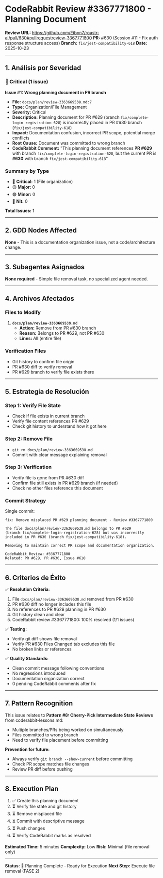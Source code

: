# CodeRabbit Review #3367771800 - Planning Document

**Review URL:** https://github.com/Eibon7/roastr-ai/pull/630#pullrequestreview-3367771800
**PR:** #630 (Session #11 - Fix auth response structure access)
**Branch:** `fix/jest-compatibility-618`
**Date:** 2025-10-23

---

## 1. Análisis por Severidad

### 🔴 Critical (1 issue)

**Issue #1: Wrong planning document in PR branch**
- **File:** `docs/plan/review-3363669538.md:7`
- **Type:** Organization/File Management
- **Severity:** Critical
- **Description:** Planning document for PR #629 (branch `fix/complete-login-registration-628`) is incorrectly placed in PR #630 branch (`fix/jest-compatibility-618`)
- **Impact:** Documentation confusion, incorrect PR scope, potential merge conflicts
- **Root Cause:** Document was committed to wrong branch
- **CodeRabbit Comment:** "This planning document references **PR #629** with branch `fix/complete-login-registration-628`, but the current PR is **#630** with branch `fix/jest-compatibility-618`"

### Summary by Type
- 🔴 **Critical:** 1 (File organization)
- 🟡 **Major:** 0
- 🟢 **Minor:** 0
- 🔵 **Nit:** 0

**Total Issues:** 1

---

## 2. GDD Nodes Affected

**None** - This is a documentation organization issue, not a code/architecture change.

---

## 3. Subagentes Asignados

**None required** - Simple file removal task, no specialized agent needed.

---

## 4. Archivos Afectados

### Files to Modify
1. **`docs/plan/review-3363669538.md`**
   - **Action:** Remove from PR #630 branch
   - **Reason:** Belongs to PR #629, not PR #630
   - **Lines:** All (entire file)

### Verification Files
- Git history to confirm file origin
- PR #630 diff to verify removal
- PR #629 branch to verify file exists there

---

## 5. Estrategia de Resolución

### Step 1: Verify File State
- Check if file exists in current branch
- Verify file content references PR #629
- Check git history to understand how it got here

### Step 2: Remove File
- `git rm docs/plan/review-3363669538.md`
- Commit with clear message explaining removal

### Step 3: Verification
- Verify file is gone from PR #630 diff
- Confirm file still exists in PR #629 branch (if needed)
- Check no other files reference this document

### Commit Strategy
Single commit:
```
fix: Remove misplaced PR #629 planning document - Review #3367771800

The file docs/plan/review-3363669538.md belongs to PR #629
(branch fix/complete-login-registration-628) but was incorrectly
included in PR #630 (branch fix/jest-compatibility-618).

Removing to maintain correct PR scope and documentation organization.

CodeRabbit Review: #3367771800
Related: PR #629, PR #630, Issue #618
```

---

## 6. Criterios de Éxito

✅ **Resolution Criteria:**
1. File `docs/plan/review-3363669538.md` removed from PR #630
2. PR #630 diff no longer includes this file
3. No references to PR #629 planning in PR #630
4. Git history clean and clear
5. CodeRabbit review #3367771800: 100% resolved (1/1 issues)

✅ **Testing:**
- Verify git diff shows file removal
- Verify PR #630 Files Changed tab excludes this file
- No broken links or references

✅ **Quality Standards:**
- Clean commit message following conventions
- No regressions introduced
- Documentation organization correct
- 0 pending CodeRabbit comments after fix

---

## 7. Pattern Recognition

This issue relates to **Pattern #8: Cherry-Pick Intermediate State Reviews** from coderabbit-lessons.md:
- Multiple branches/PRs being worked on simultaneously
- Files committed to wrong branch
- Need to verify file placement before committing

**Prevention for future:**
- Always verify `git branch --show-current` before committing
- Check PR scope matches file changes
- Review PR diff before pushing

---

## 8. Execution Plan

1. ✅ Create this planning document
2. ⏳ Verify file state and git history
3. ⏳ Remove misplaced file
4. ⏳ Commit with descriptive message
5. ⏳ Push changes
6. ⏳ Verify CodeRabbit marks as resolved

**Estimated Time:** 5 minutes
**Complexity:** Low
**Risk:** Minimal (file removal only)

---

**Status:** 📝 Planning Complete - Ready for Execution
**Next Step:** Execute file removal (FASE 2)
